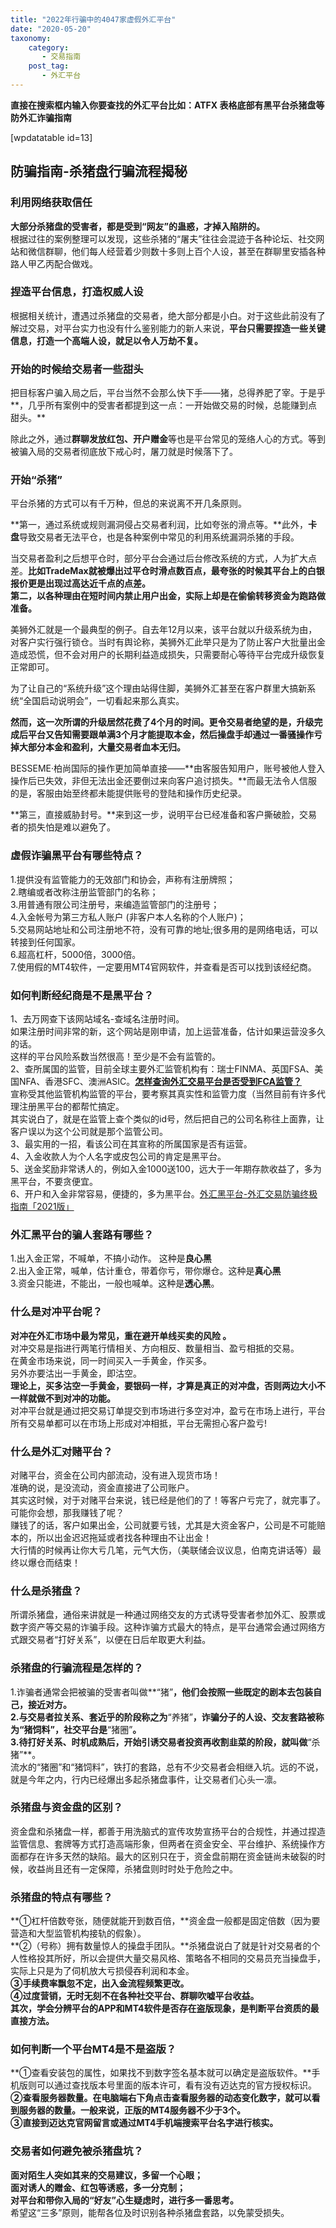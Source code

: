 ```yaml
---
title: "2022年行骗中的4047家虚假外汇平台"
date: "2020-05-20"
taxonomy:
    category: 
       - 交易指南
    post_tag: 
       - 外汇平台
---
```


**直接在搜索框内输入你要查找的外汇平台比如：ATFX 表格底部有黑平台杀猪盘等防外汇诈骗指南**

\[wpdatatable id=13\]

## 防骗指南-杀猪盘行骗流程揭秘

### 利用网络获取信任

**大部分杀猪盘的受害者，都是受到“网友”的蛊惑，才掉入陷阱的。**  
根据过往的案例整理可以发现，这些杀猪的“屠夫”往往会混迹于各种论坛、社交网站和微信群聊，他们每人经营着少则数十多则上百个人设，甚至在群聊里安插各种路人甲乙丙配合做戏。

### 捏造平台信息，打造权威人设

根据相关统计，遭遇过杀猪盘的交易者，绝大部分都是小白。对于这些此前没有了解过交易，对平台实力也没有什么鉴别能力的新人来说，**平台只需要捏造一些关键信息，打造一个高端人设，就足以令人万劫不复。**

### 开始的时候给交易者一些甜头

把目标客户骗入局之后，平台当然不会那么快下手——猪，总得养肥了宰。于是乎**，几乎所有案例中的受害者都提到这一点：一开始做交易的时候，总能赚到点甜头。**  
  
除此之外，通过**群聊发放红包、开户赠金**等也是平台常见的笼络人心的方式。等到被骗入局的交易者彻底放下戒心时，屠刀就是时候落下了。

### 开始“杀猪”

平台杀猪的方式可以有千万种，但总的来说离不开几条原则。  
  
**第一，通过系统或规则漏洞侵占交易者利润，比如夸张的滑点等。**此外，**卡盘**导致交易者无法平仓，也是各种案例中常见的利用系统漏洞杀猪的手段。  
  
当交易者盈利之后想平仓时，部分平台会通过后台修改系统的方式，人为扩大点差。**比如TradeMax就被爆出过平仓时滑点数百点，最夸张的时候其平台上的白银报价更是出现过高达近千点的点差。**  
**第二，以各种理由在短时间内禁止用户出金，实际上却是在偷偷转移资金为跑路做准备。**  
  
美狮外汇就是一个最典型的例子。自去年12月以来，该平台就以升级系统为由，对客户实行强行锁仓。当时有舆论称，美狮外汇此举只是为了防止客户大批量出金造成恐慌，但不会对用户的长期利益造成损失，只需要耐心等待平台完成升级恢复正常即可。  
  
为了让自己的“系统升级”这个理由站得住脚，美狮外汇甚至在客户群里大搞新系统“全国启动说明会”，一切看起来那么真实。  
  
**然而，这一次所谓的升级居然花费了4个月的时间。**更令交易者绝望的是，升级完成后平台又告知需要跟单满3个月才能提取本金，然后**操盘手却通过一番骚操作亏掉大部分本金和盈利，大量交易者血本无归。**  
  
BESSEME·柏尚国际的操作更加简单直接——**由客服告知用户，账号被他人登入操作后已失效，非但无法出金还要倒过来向客户追讨损失。**而最无法令人信服的是，客服由始至终都未能提供账号的登陆和操作历史纪录。  
  
**第三，直接威胁封号。**来到这一步，说明平台已经准备和客户撕破脸，交易者的损失怕是难以避免了。

### 虚假诈骗黑平台有哪些特点？

1.提供没有监管能力的无效部门和协会，声称有注册牌照；  
2.瞎编或者改称注册监管部门的名称；  
3.用普通有限公司注册号，来编造监管部门的注册号；  
4.入金帐号为第三方私人账户 (非客户本人名称的个人账户)；  
5.交易网站地址和公司注册地不符，没有可靠的地址;很多用的是网络电话，可以转接到任何国家。  
6.超高杠杆，5000倍，3000倍。  
7.使用假的MT4软件，一定要用MT4官网软件，并查看是否可以找到该经纪商。

### 如何判断经纪商是不是黑平台？

1、去万网查下该网站域名-查域名注册时间。  
如果注册时间非常的新，这个网站是刚申请，加上运营准备，估计如果运营没多久的话。  
这样的平台风险系数当然很高！至少是不会有监管的。  
2、查所属国的监管，目前全球主要外汇监管机构有：瑞士FINMA、英国FSA、美国NFA、香港SFC、澳洲ASIC。[**怎样查询外汇交易平台是否受到FCA监管？**](https://we.laowei8.com/is-real-fca.html)  
宣称受其他监管机构监管的平台，要考察其真实性和监管力度（当然目前有许多代理注册黑平台的都帮忙搞定。  
其实说白了，就是在监管上查个类似的id号，然后把自己的公司名称往上面靠，让客户误以为这个公司就是那个监管公司。  
3、最实用的一招，看该公司在其宣称的所属国家是否有运营。  
4、入金收款人为个人名字或皮包公司的肯定是黑平台。  
5、送金奖励非常诱人的，例如入金1000送100，远大于一年期存款收益了，多为黑平台，不要贪便宜。  
6、开户和入金非常容易，便捷的，多为黑平台。[外汇黑平台-外汇交易防骗终极指南「2021版」](https://we.laowei8.com/avoid-forex-scam.html)

### 外汇黑平台的骗人套路有哪些？

1.出入金正常，不喊单，不搞小动作。 这种是**良心黑**  
2.出入金正常，喊单，估计重仓，带着你亏，带你爆仓。这种是**真心黑**  
3.资金只能进，不能出，一般也喊单。这种是**透心黑**。

### 什么是对冲平台呢？

**对冲在外汇市场中最为常见，重在避开单线买卖的风险 。**  
对冲交易是指进行两笔行情相关、方向相反、数量相当、盈亏相抵的交易。  
在黄金市场来说，同一时间买入一手黄金，作买多。  
另外亦要沽出一手黄金，即沽空。  
**理论上，买多沽空一手黄金，要银码一样，才算是真正的对冲盘，否则两边大小不一样就做不到对冲的功能。**  
对冲平台就是通过把交易订单提交到市场进行多空对冲，盈亏在市场上进行，平台所有交易单都可以在市场上形成对冲相抵，平台无需担心客户盈亏!

### 什么是外汇对赌平台？

对赌平台，资金在公司内部流动，没有进入现货市场！  
准确的说，是没流动，资金直接进了公司账户。  
其实这时候，对于对赌平台来说，钱已经是他们的了！等客户亏完了，就完事了。  
可能你会想，那我赚钱了呢？  
赚钱了的话，客户如果出金，公司就要亏钱，尤其是大资金客户，公司是不可能赔本的，所以出金迟迟拖延或者找各种理由不让出金！  
大行情的时候再让你大亏几笔，元气大伤，（美联储会议议息，伯南克讲话等）最终以爆仓而结束！

### 什么是杀猪盘？

所谓杀猪盘，通俗来讲就是一种通过网络交友的方式诱导受害者参加外汇、股票或数字资产等交易的诈骗手段。这种诈骗方式最大的特点，是平台通常会通过网络方式跟交易者“打好关系”，以便在日后牟取更大利益。

### 杀猪盘的行骗流程是怎样的？

1.诈骗者通常会把被骗的受害者叫做**“猪”**，他们会按照一些既定的剧本去包装自己，接近对方。  
2.与交易者拉关系、套近乎的阶段称之为**“养猪”**，诈骗分子的人设、交友套路被称为“猪饲料”，社交平台是**“猪圈”**。  
3.待打好关系、时机成熟后，开始引诱交易者投资再收割韭菜的阶段，就叫做**“杀猪”**。  
流水的“猪圈”和“猪饲料”，铁打的套路，总有不少交易者会相继入坑。远的不说，就是今年之内，行内已经爆出多起杀猪盘事件，让交易者们心头一凛。

### 杀猪盘与资金盘的区别？

资金盘和杀猪盘一样，都善于用洗脑式的宣传攻势宣扬平台的合规性，并通过捏造监管信息、套牌等方式打造高端形象，但两者在资金安全、平台维护、系统操作方面都存在许多天然的缺陷。最大的区别只在于，资金盘前期在资金链尚未破裂的时候，收益尚且还有一定保障，杀猪盘则时时处于危险之中。

### 杀猪盘的特点有哪些？

**①杠杆倍数夸张，随便就能开到数百倍，**资金盘一般都是固定倍数（因为要营造和大型监管机构接轨的假象）。  
**②（号称）拥有数量惊人的操盘手团队。**杀猪盘说白了就是针对交易者的个人性格投其所好，所以会提供大量交易风格、策略各不相同的交易员充当操盘手，实际上只是为了伺机放大亏损侵吞利润和本金。  
**③手续费率飘忽不定，出入金流程频繁更改。**  
**④过度营销，无时无刻不在各种社交平台、群聊吹嘘平台收益。**  
**其次，学会分辨平台的APP和MT4软件是否存在盗版现象，是判断平台资质的最直接方法。**

### 如何判断一个平台MT4是不是盗版？

**①查看安装包的属性，如果找不到数字签名基本就可以确定是盗版软件。**手机版则可以通过查找版本号里面的版本许可，看有没有迈达克的官方授权标识。  
**②查看服务器数量。**在电脑端右下角点击查看服务器的动态变化数字，就可以看到服务器的数量。一般来说，正版的MT4服务器不少于3个。  
③**直接到迈达克官网留言或通过MT4手机端搜索平台名字进行核实。**

### 交易者如何避免被杀猪盘坑？

**面对陌生人突如其来的交易建议，多留一个心眼；**  
**面对诱人的赠金、红包等诱惑，多一分克制；**  
**对平台和带你入局的“好友”心生疑虑时，进行多一番思考。**  
希望这“三多”原则，能帮各位及时识别各种杀猪盘套路，以免蒙受损失。
